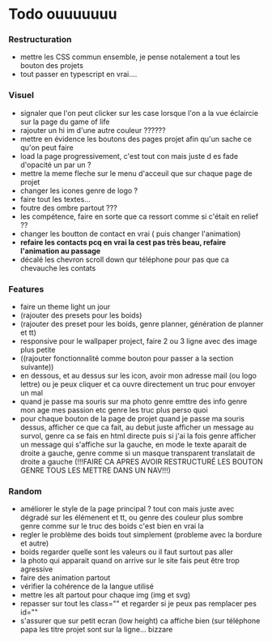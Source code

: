# Todo ouuuuuuu

### Restructuration

- mettre les CSS commun ensemble, je pense notalement a tout les bouton des projets
- tout passer en typescript en vrai....

### Visuel

- signaler que l'on peut clicker sur les case lorsque l'on a la vue éclaircie sur la page du game of life
- rajouter un hi im d'une autre couleur ??????
- mettre en évidence les boutons des pages projet afin qu'un sache ce qu'on peut faire
- load la page progressivement, c'est tout con mais juste d es fade d'opacité un par un ?
- mettre la meme fleche sur le menu d'acceuil que sur chaque page de projet
- changer les icones genre de logo ?
- faire tout les textes...
- foutre des ombre partout ???
- les compétence, faire en sorte que ca ressort comme si c'était en relief ??
- changer les boutton de contact en vrai ( puis changer l'animation)
- **refaire les contacts pcq en vrai la cest pas très beau, refaire l'animation au passage**
- décalé les chevron scroll down qur téléphone pour pas que ca chevauche les contats

### Features

- faire un theme light un jour 
- (rajouter des presets pour les boids)
- (rajouter des preset pour les boids, genre planner, génération de planner et tt)
- responsive pour le wallpaper project, faire 2 ou 3 ligne avec des image plus petite
- ((rajouter fonctionnalité comme bouton pour passer a la section suivante))
- en dessous, et au dessus sur les icon, avoir mon adresse mail (ou logo lettre) ou je peux cliquer et ca ouvre directement un truc pour envoyer un mal
- quand je passe ma souris sur ma photo genre emttre des info genre mon age mes passion etc genre les truc plus perso quoi
- pour chaque bouton de la page de projet quand je passe ma souris dessus, afficher ce que ca fait, au debut juste afficher un message au survol, genre ca se fais en html directe puis si j'ai la fois genre afficher un message qui s'affiche sur la gauche, en mode le texte aparait de droite a gauche, genre comme si un masque transparent translatait de droite a gauche (!!!FAIRE CA APRES AVOIR RESTRUCTURÉ LES BOUTON GENRE TOUS LES METTRE DANS UN NAV!!!)

### Random

- améliorer le style de la page principal ? tout con mais juste avec dégradé sur les élémenent et tt, ou genre des couleur plus sombre genre comme sur le truc des boids c'est bien en vrai la 
- regler le problème des boids tout simplement (probleme avec la bordure et autre)
- boids regarder quelle sont les valeurs ou il faut surtout pas aller
- la photo qui apparait quand on arrive sur le site fais peut être trop agressive
- faire des animation partout
- vérifier la cohérence de la langue utilisé
- mettre les alt partout pour chaque img (img et svg)
- repasser sur tout les class="" et regarder si je peux pas remplacer pes id=""
- s'assurer que sur petit ecran (low height) ca affiche bien (sur téléphone papa les titre projet sont sur la ligne... bizzare

